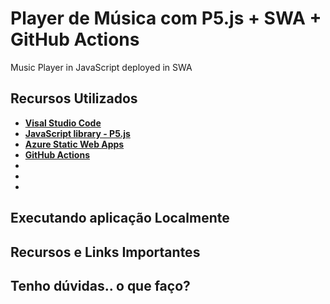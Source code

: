 # Player de Música com P5.js + SWA + GitHub Actions

Music Player in JavaScript deployed in SWA

## Recursos Utilizados

- **[Visal Studio Code]()**
- **[JavaScript library - P5.js]()**
- **[Azure Static Web Apps]()**
- **[GitHub Actions]()**
- **[]()**
- **[]()**
- **[]()**

## Executando aplicação Localmente

## Recursos e Links Importantes

## Tenho dúvidas.. o que faço?
